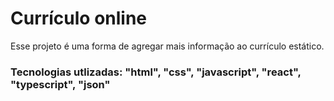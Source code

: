 # Currículo online 

Esse projeto é uma forma de agregar mais informação ao currículo estático.

### Tecnologias utlizadas: "html", "css", "javascript", "react", "typescript", "json"
